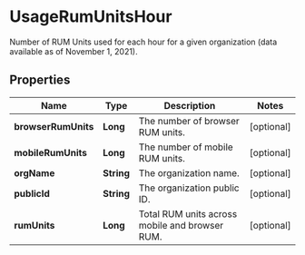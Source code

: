 # UsageRumUnitsHour

Number of RUM Units used for each hour for a given organization (data available as of November 1, 2021).

## Properties

| Name                | Type       | Description                                    | Notes      |
| ------------------- | ---------- | ---------------------------------------------- | ---------- |
| **browserRumUnits** | **Long**   | The number of browser RUM units.               | [optional] |
| **mobileRumUnits**  | **Long**   | The number of mobile RUM units.                | [optional] |
| **orgName**         | **String** | The organization name.                         | [optional] |
| **publicId**        | **String** | The organization public ID.                    | [optional] |
| **rumUnits**        | **Long**   | Total RUM units across mobile and browser RUM. | [optional] |

